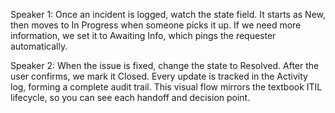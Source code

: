 Speaker 1: Once an incident is logged, watch the state field. It starts as New, then moves to In Progress when someone picks it up. If we need more information, we set it to Awaiting Info, which pings the requester automatically.

Speaker 2: When the issue is fixed, change the state to Resolved. After the user confirms, we mark it Closed. Every update is tracked in the Activity log, forming a complete audit trail. This visual flow mirrors the textbook ITIL lifecycle, so you can see each handoff and decision point.
